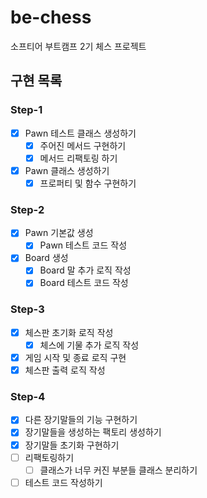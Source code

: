# be-chess
소프티어 부트캠프 2기 체스 프로젝트

## 구현 목록
### Step-1
- [x] Pawn 테스트 클래스 생성하기
  - [x] 주어진 메서드 구현하기 
  - [x] 메서드 리팩토링 하기 
- [x] Pawn 클래스 생성하기 
  - [x] 프로퍼티 및 함수 구현하기
### Step-2
- [x] Pawn 기본값 생성
  - [x] Pawn 테스트 코드 작성
- [x] Board 생성
  - [x] Board 말 추가 로직 작성
  - [x] Board 테스트 코드 작성
### Step-3
- [x] 체스판 초기화 로직 작성
  - [x] 체스에 기물 추가 로직 작성
- [x] 게임 시작 및 종료 로직 구현
- [x] 체스판 출력 로직 작성
### Step-4
- [X] 다른 장기말들의 기능 구현하기 
- [X] 장기말들을 생성하는 팩토리 생성하기
- [X] 장기말들 초기화 구현하기
- [ ] 리팩토링하기
  - [ ] 클래스가 너무 커진 부분들 클래스 분리하기
- [ ] 테스트 코드 작성하기